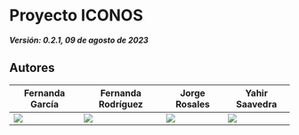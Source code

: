 # Proyecto ICONOS
***Versión: 0.2.1, 09 de agosto de 2023***

## Autores
| Fernanda García | Fernanda Rodríguez | Jorge Rosales | Yahir Saavedra |
| ------------- | ------------- | ------------- | ------------- |
| ![](https://gcdnb.pbrd.co/images/CfoXCusYXj1f.webp?o=1)  | ![](https://gcdnb.pbrd.co/images/spAXpyrFE5pW.webp?o=1)  | ![](https://gcdnb.pbrd.co/images/s6LWMcbKF4tB.webp?o=1)  | ![](https://gcdnb.pbrd.co/images/ewIGKRNwMbrV.webp?o=1)  |

